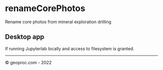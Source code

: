 # renameCorePhotos
Rename core photos from mineral exploration drilling

## Desktop app

If running Jupyterlab locally and access to filesystem is granted.

---
© geoproc.com - 2022
